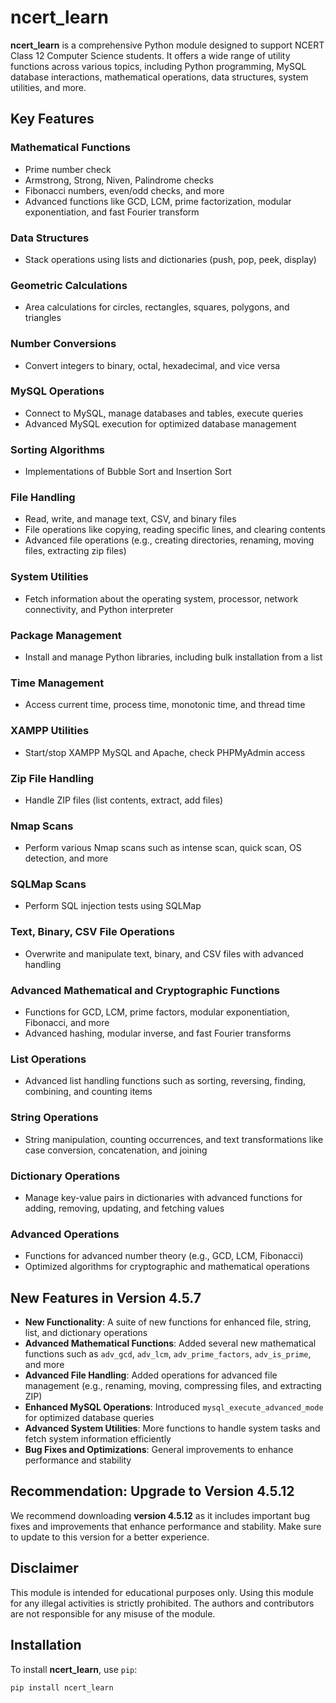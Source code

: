 # ncert_learn

**ncert_learn** is a comprehensive Python module designed to support NCERT Class 12 Computer Science students. It offers a wide range of utility functions across various topics, including Python programming, MySQL database interactions, mathematical operations, data structures, system utilities, and more.

## Key Features

### **Mathematical Functions**
- Prime number check
- Armstrong, Strong, Niven, Palindrome checks
- Fibonacci numbers, even/odd checks, and more
- Advanced functions like GCD, LCM, prime factorization, modular exponentiation, and fast Fourier transform

### **Data Structures**
- Stack operations using lists and dictionaries (push, pop, peek, display)

### **Geometric Calculations**
- Area calculations for circles, rectangles, squares, polygons, and triangles

### **Number Conversions**
- Convert integers to binary, octal, hexadecimal, and vice versa

### **MySQL Operations**
- Connect to MySQL, manage databases and tables, execute queries
- Advanced MySQL execution for optimized database management

### **Sorting Algorithms**
- Implementations of Bubble Sort and Insertion Sort

### **File Handling**
- Read, write, and manage text, CSV, and binary files
- File operations like copying, reading specific lines, and clearing contents
- Advanced file operations (e.g., creating directories, renaming, moving files, extracting zip files)

### **System Utilities**
- Fetch information about the operating system, processor, network connectivity, and Python interpreter

### **Package Management**
- Install and manage Python libraries, including bulk installation from a list

### **Time Management**
- Access current time, process time, monotonic time, and thread time

### **XAMPP Utilities**
- Start/stop XAMPP MySQL and Apache, check PHPMyAdmin access

### **Zip File Handling**
- Handle ZIP files (list contents, extract, add files)

### **Nmap Scans**
- Perform various Nmap scans such as intense scan, quick scan, OS detection, and more

### **SQLMap Scans**
- Perform SQL injection tests using SQLMap

### **Text, Binary, CSV File Operations**
- Overwrite and manipulate text, binary, and CSV files with advanced handling

### **Advanced Mathematical and Cryptographic Functions**
- Functions for GCD, LCM, prime factors, modular exponentiation, Fibonacci, and more
- Advanced hashing, modular inverse, and fast Fourier transforms

### **List Operations**
- Advanced list handling functions such as sorting, reversing, finding, combining, and counting items

### **String Operations**
- String manipulation, counting occurrences, and text transformations like case conversion, concatenation, and joining

### **Dictionary Operations**
- Manage key-value pairs in dictionaries with advanced functions for adding, removing, updating, and fetching values

### **Advanced Operations**
- Functions for advanced number theory (e.g., GCD, LCM, Fibonacci)
- Optimized algorithms for cryptographic and mathematical operations

## New Features in Version 4.5.7
- **New Functionality**: A suite of new functions for enhanced file, string, list, and dictionary operations
- **Advanced Mathematical Functions**: Added several new mathematical functions such as `adv_gcd`, `adv_lcm`, `adv_prime_factors`, `adv_is_prime`, and more
- **Advanced File Handling**: Added operations for advanced file management (e.g., renaming, moving, compressing files, and extracting ZIP)
- **Enhanced MySQL Operations**: Introduced `mysql_execute_advanced_mode` for optimized database queries
- **Advanced System Utilities**: More functions to handle system tasks and fetch system information efficiently
- **Bug Fixes and Optimizations**: General improvements to enhance performance and stability

## Recommendation: Upgrade to Version 4.5.12

We recommend downloading **version 4.5.12** as it includes important bug fixes and improvements that enhance performance and stability. Make sure to update to this version for a better experience.

## Disclaimer
This module is intended for educational purposes only. Using this module for any illegal activities is strictly prohibited. The authors and contributors are not responsible for any misuse of the module.

## Installation

To install **ncert_learn**, use `pip`:

```bash
pip install ncert_learn
